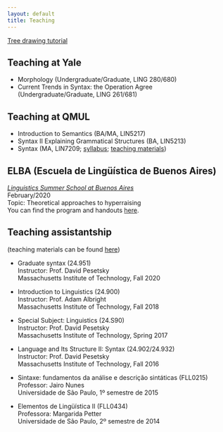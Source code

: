 ```yaml
---
layout: default
title: Teaching
---
```


[Tree drawing tutorial](Tree_drawing_tutorial_website.pdf)

## Teaching at Yale
+ Morphology (Undergraduate/Graduate, LING 280/680)
+ Current Trends in Syntax: the Operation Agree (Undergraduate/Graduate, LING 261/681)

## Teaching at QMUL
+ Introduction to Semantics (BA/MA, LIN5217)
+ Syntax II Explaining Grammatical Structures (BA, LIN5213)
+ Syntax (MA, LIN7209; [syllabus](https://sznfng.github.io/Syllabus_QMUL_Fall_2021_LIN7209.pdf); [teaching materials](https://www.dropbox.com/sh/kl42lu5d1can1uz/AAB1sf3FX8V0Q3hdynVfhIGVa?dl=0))

## ELBA (Escuela de Lingüística de Buenos Aires)

[_Linguistics Summer School at Buenos Aires_](https://sites.google.com/site/elbahomep/home)\
February/2020\
Topic: Theoretical approaches to hyperraising\
You can find the program and handouts [here](https://www.dropbox.com/sh/pl08r58i8g4psg7/AACxQkOP2f3FK0A5V8C7YDIea?dl=0).

## Teaching assistantship

(teaching materials can be found [here](https://www.dropbox.com/sh/q0l32yqp0hppytu/AAAwjiPWL-FP7bSSU3r6aEjXa?dl=0))

+ Graduate syntax (24.951)\
Instructor: Prof. David Pesetsky\
Massachusetts Institute of Technology, Fall 2020

+ Introduction to Linguistics (24.900)\
Instructor: Prof. Adam Albright\
Massachusetts Institute of Technology, Fall 2018

+ Special Subject: Linguistics (24.S90)\
Instructor: Prof. David Pesetsky\
Massachusetts Institute of Technology, Spring 2017

+ Language and Its Structure II: Syntax (24.902/24.932)\
Instructor: Prof. David Pesetsky\
Massachusetts Institute of Technology, Fall 2016

+ Sintaxe: fundamentos da análise e descrição sintáticas (FLL0215)\
Professor: Jairo Nunes\
Universidade de São Paulo, 1º semestre de 2015

+ Elementos de Lingüística II (FLL0434)\
Professora: Margarida Petter\
Universidade de São Paulo, 2º semestre de 2014
